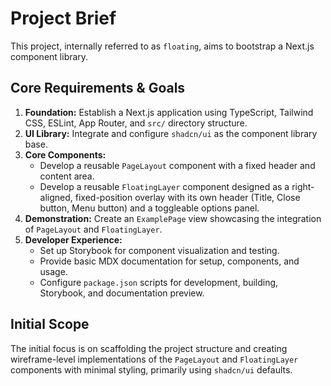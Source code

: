 # Project Brief

This project, internally referred to as `floating`, aims to bootstrap a Next.js component library.

## Core Requirements & Goals

1.  **Foundation:** Establish a Next.js application using TypeScript, Tailwind CSS, ESLint, App Router, and `src/` directory structure.
2.  **UI Library:** Integrate and configure `shadcn/ui` as the component library base.
3.  **Core Components:**
    *   Develop a reusable `PageLayout` component with a fixed header and content area.
    *   Develop a reusable `FloatingLayer` component designed as a right-aligned, fixed-position overlay with its own header (Title, Close button, Menu button) and a toggleable options panel.
4.  **Demonstration:** Create an `ExamplePage` view showcasing the integration of `PageLayout` and `FloatingLayer`.
5.  **Developer Experience:**
    *   Set up Storybook for component visualization and testing.
    *   Provide basic MDX documentation for setup, components, and usage.
    *   Configure `package.json` scripts for development, building, Storybook, and documentation preview.

## Initial Scope

The initial focus is on scaffolding the project structure and creating wireframe-level implementations of the `PageLayout` and `FloatingLayer` components with minimal styling, primarily using `shadcn/ui` defaults. 